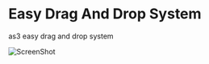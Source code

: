 Easy Drag And Drop System
==========
as3 easy drag and drop system

![ScreenShot](https://raw.github.com/wwwins/as3-easy-dnd-system/master/screenshots/pic_000.png)